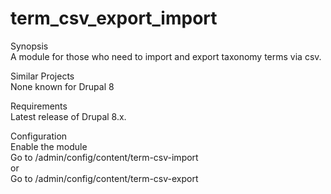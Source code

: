 # term_csv_export_import  
  
Synopsis  
A module for those who need to import and export taxonomy terms via csv.  
  
Similar Projects  
None known for Drupal 8  
  
Requirements  
Latest release of Drupal 8.x.  
  
Configuration  
Enable the module  
Go to /admin/config/content/term-csv-import  
or  
Go to /admin/config/content/term-csv-export  

